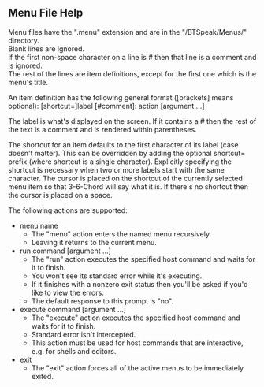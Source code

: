 ## Menu File Help

Menu files have the ".menu" extension and are in the "/BTSpeak/Menus/" directory.  
Blank lines are ignored.  
If the first non-space character on a line is # then that line is a comment and is ignored.  
The rest of the lines are item definitions, except for the first one which is the menu's title.

An item definition has the following general format ([brackets] means optional):
  [shortcut=]label [#comment]: action [argument ...]

The label is what's displayed on the screen.
If it contains a # then the rest of the text is a comment and is rendered within parentheses.

The shortcut for an item defaults to the first character of its label (case doesn't matter).
This can be overridden by adding the optional shortcut= prefix (where shortcut is a single character).
Explicitly specifying the shortcut is necessary when two or more labels start with the same character.
The cursor is placed on the shortcut of the currently selected menu item so that 3-6-Chord will say what it is.
If there's no shortcut then the cursor is placed on a space.

The following actions are supported:
* menu name
    * The "menu" action enters the named menu recursively.
    * Leaving it returns to the current menu.
* run command [argument ...]
    * The "run" action executes the specified host command and waits for it to finish.
    * You won't see its standard error while it's executing.
    * If it finishes with a nonzero exit status then you'll be asked if you'd like to view the errors.
    * The default response to this prompt is "no".
* execute command [argument ...]
    * The "execute" action executes the specified host command and waits for it to finish.
    * Standard error isn't intercepted.
    * This action must be used for host commands that are interactive, e.g. for shells and editors.
* exit
    * The "exit" action forces all of the active menus to be immediately exited.


